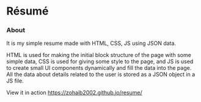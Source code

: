 # Résumé 

### About
It is my simple resume made with HTML, CSS, JS using JSON data.

HTML is used for making the initial block structure of the page with some simple data, CSS is used for giving some style to the page, and JS is used to create small UI components dynamically and fill the data into the page. All the data about details related to the user is stored as a JSON object in a JS file.

View it in action https://zohaib2002.github.io/resume/

